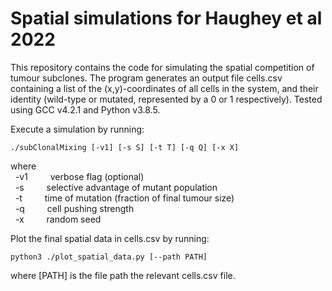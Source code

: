 # Spatial simulations for Haughey et al 2022

This repository contains the code for simulating the spatial competition of tumour subclones. The program generates an output file cells.csv containing a list of the (x,y)-coordinates of all cells in the system, and their identity (wild-type or mutated, represented by a 0 or 1 respectively). Tested using GCC v4.2.1 and Python v3.8.5.

Execute a simulation by running:

```
./subClonalMixing [-v1] [-s S] [-t T] [-q Q] [-x X]
```

where\
&nbsp; -v1 &emsp;&emsp; verbose flag (optional)\
&nbsp; -s &emsp;&emsp; selective advantage of mutant population\
&nbsp; -t &emsp;&emsp; time of mutation (fraction of final tumour size)\
&nbsp; -q &emsp;&emsp; cell pushing strength\
&nbsp; -x &emsp;&emsp; random seed

Plot the final spatial data in cells.csv by running:

```
python3 ./plot_spatial_data.py [--path PATH]
```

where [PATH] is the file path the relevant cells.csv file.
